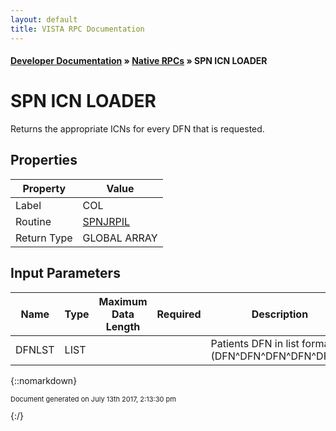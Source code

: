 ```yaml
---
layout: default
title: VISTA RPC Documentation
---
```


#### [Developer Documentation](../index) &#187; [Native RPCs](TableOfContents) &#187; SPN ICN LOADER<br/>
# SPN ICN LOADER

Returns the appropriate ICNs for every DFN that is requested. 

## Properties

Property | Value
--- | ---
Label | COL
Routine | [SPNJRPIL](http://code.osehra.org/dox/Routine_SPNJRPIL_source.html)
Return Type | GLOBAL ARRAY


## Input Parameters

Name | Type | Maximum Data Length | Required | Description
--- | --- | --- | --- | ---
DFNLST | LIST |  |  | Patients DFN in list format (DFN^DFN^DFN^DFN^DFN...)



{::nomarkdown} <br/><p style="font-size: 11px">Document generated on July 13th 2017, 2:13:30 pm</p>{:/}